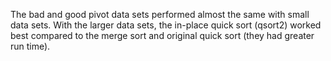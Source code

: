 The bad and good pivot data sets performed almost the same with small data sets.
With the larger data sets, the in-place quick sort (qsort2) worked best compared to the merge sort and original quick sort (they had greater run time).
